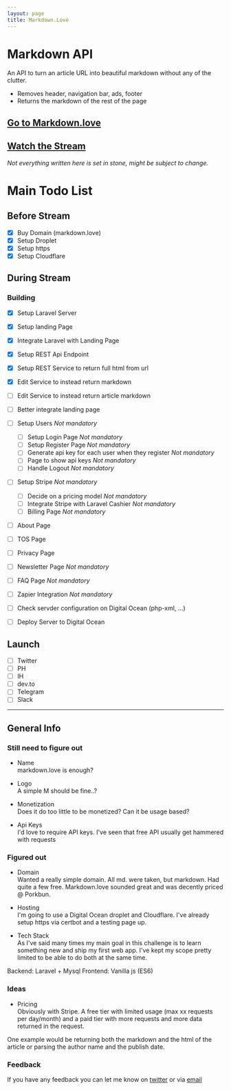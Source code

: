```yaml
---
layout: page
title: Markdown.Love
---
```


# Markdown API

An API to turn an article URL into beautiful markdown without any of the clutter.

- Removes header, navigation bar, ads, footer
- Returns the markdown of the rest of the page

## [Go to Markdown.love][2]

## [Watch the Stream][3]

_Not everything written here is set in stone, might be subject to change._

# Main Todo List

## Before Stream

- [x] Buy Domain (markdown.love)
- [x] Setup Droplet
- [x] Setup https
- [x] Setup Cloudflare

## During Stream

### Building

- [x] Setup Laravel Server
- [x] Setup landing Page
- [x] Integrate Laravel with Landing Page

- [x] Setup REST Api Endpoint
- [x] Setup REST Service to return full html from url
- [x] Edit Service to instead return markdown
- [ ] Edit Service to instead return article markdown
- [ ] Better integrate landing page

- [ ] Setup Users _Not mandatory_

  - [ ] Setup Login Page _Not mandatory_
  - [ ] Setup Register Page _Not mandatory_
  - [ ] Generate api key for each user when they register _Not mandatory_
  - [ ] Page to show api keys _Not mandatory_
  - [ ] Handle Logout _Not mandatory_

- [ ] Setup Stripe _Not mandatory_

  - [ ] Decide on a pricing model _Not mandatory_
  - [ ] Integrate Stripe with Laravel Cashier _Not mandatory_
  - [ ] Billing Page _Not mandatory_

- [ ] About Page
- [ ] TOS Page
- [ ] Privacy Page
- [ ] Newsletter Page _Not mandatory_
- [ ] FAQ Page _Not mandatory_
- [ ] Zapier Integration _Not mandatory_
- [ ] Check servder configuration on Digital Ocean (php-xml, ...)
- [ ] Deploy Server to Digital Ocean

## Launch

- [ ] Twitter
- [ ] PH
- [ ] IH
- [ ] dev.to
- [ ] Telegram
- [ ] Slack

---

## General Info

### Still need to figure out

- Name  
  markdown.love is enough?

- Logo  
  A simple M should be fine..?

- Monetization  
  Does it do too little to be monetized? Can it be usage based?

- Api Keys  
  I'd love to require API keys. I've seen that free API usually get hammered with requests

### Figured out

- Domain  
  Wanted a really simple domain. All md. were taken, but markdown. Had quite a few free. Markdown.love sounded great and was decently priced @ Porkbun.

- Hosting  
  I'm going to use a Digital Ocean droplet and Cloudflare. I've already setup https via certbot and a testing page up.

- Tech Stack  
  As I've said many times my main goal in this challenge is to learn something new and ship my first web app. I've kept my scope pretty limited to be able to do both at the same time.

Backend: Laravel + Mysql
Frontend: Vanilla js (ES6)

### Ideas

- Pricing  
  Obviously with Stripe. A free tier with limited usage (max xx requests per day/month) and a paid tier with more requests and more data returned in the request.

One example would be returning both the markdown and the html of the article or parsing the author name and the publish date.

### Feedback

If you have any feedback you can let me know on [twitter][0] or via [email][1]

[0]: https://twitter.com/valentinourbano
[1]: http://www.valentinourbano.com/about#contact
[2]: https://www.markdown.love
[3]: https://www.twitch.tv/valentinourbano93
